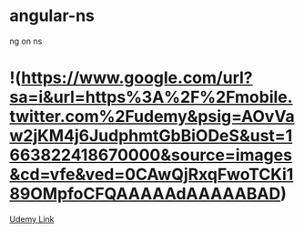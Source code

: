 # angular-ns
ng on ns

# !(https://www.google.com/url?sa=i&url=https%3A%2F%2Fmobile.twitter.com%2Fudemy&psig=AOvVaw2jKM4j6JudphmtGbBiODeS&ust=1663822418670000&source=images&cd=vfe&ved=0CAwQjRxqFwoTCKi189OMpfoCFQAAAAAdAAAAABAD)
[Udemy Link](https//www.udemy.com/course/the-complete-guide-to-angular-2)
